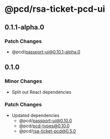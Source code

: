 # @pcd/rsa-ticket-pcd-ui

## 0.1.1-alpha.0

### Patch Changes

- @pcd/passport-ui@0.10.1-alpha.0

## 0.1.0

### Minor Changes

- Split out React dependencies

### Patch Changes

- Updated dependencies
  - @pcd/passport-ui@0.10.0
  - @pcd/pcd-types@0.10.0
  - @pcd/rsa-ticket-pcd@0.5.0
